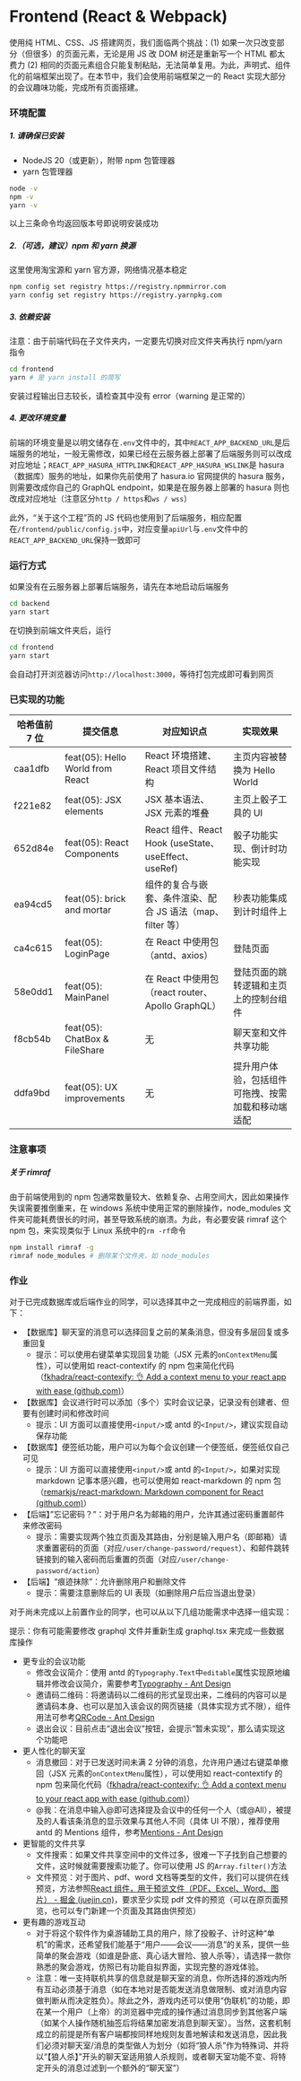 # Frontend (React & Webpack)

使用纯 HTML、CSS、JS 搭建网页，我们面临两个挑战：(1) 如果一次只改变部分（但很多）的页面元素，无论是用 JS 改 DOM 树还是重新写一个 HTML 都太费力 (2) 相同的页面元素组合只能复制粘贴，无法简单复用。为此，声明式、组件化的前端框架出现了。在本节中，我们会使用前端框架之一的 React 实现大部分的会议趣味功能，完成所有页面搭建。

### 环境配置

##### 1. 请确保已安装

- NodeJS 20（或更新），附带 npm 包管理器
- yarn 包管理器

```bash
node -v
npm -v
yarn -v
```

以上三条命令均返回版本号即说明安装成功

##### 2.（可选，建议）npm 和 yarn 换源

这里使用淘宝源和 yarn 官方源，网络情况基本稳定

```bash
npm config set registry https://registry.npmmirror.com
yarn config set registry https://registry.yarnpkg.com
```

##### 3. 依赖安装

注意：由于前端代码在子文件夹内，一定要先切换对应文件夹再执行 npm/yarn 指令

```bash
cd frontend
yarn # 是 yarn install 的简写
```

安装过程输出日志较长，请检查其中没有 error（warning 是正常的）

##### 4. 更改环境变量

前端的环境变量是以明文储存在`.env`文件中的，其中`REACT_APP_BACKEND_URL`是后端服务的地址，一般无需修改，如果已经在云服务器上部署了后端服务则可以改成对应地址；`REACT_APP_HASURA_HTTPLINK`和`REACT_APP_HASURA_WSLINK`是 hasura（数据库）服务的地址，如果你先前使用了 hasura.io 官网提供的 hasura 服务，则需要改成你自己的 GraphQL endpoint，如果是在服务器上部署的 hasura 则也改成对应地址（注意区分`http / https`和`ws / wss`）

此外，“关于这个工程”页的 JS 代码也使用到了后端服务，相应配置在`/frontend/public/config.js`中，对应变量`apiUrl`与`.env`文件中的`REACT_APP_BACKEND_URL`保持一致即可

### 运行方式

如果没有在云服务器上部署后端服务，请先在本地启动后端服务

```bash
cd backend
yarn start
```

在切换到前端文件夹后，运行

```bash
cd frontend
yarn start
```

会自动打开浏览器访问`http://localhost:3000`，等待打包完成即可看到网页

### 已实现的功能

| 哈希值前 7 位 | 提交信息                         | 对应知识点                                                 | 实现效果                                           |
| ------------- | -------------------------------- | ---------------------------------------------------------- | -------------------------------------------------- |
| caa1dfb       | feat(05): Hello World from React | React 环境搭建、 React 项目文件结构                        | 主页内容被替换为 Hello World                       |
| f221e82       | feat(05): JSX elements           | JSX 基本语法、JSX 元素的堆叠                               | 主页上骰子工具的 UI                                |
| 652d84e       | feat(05): React Components       | React 组件、React Hook (useState、useEffect、useRef)       | 骰子功能实现、倒计时功能实现                       |
| ea94cd5       | feat(05): brick and mortar       | 组件的复合与嵌套、条件渲染、配合 JS 语法（map、filter 等） | 秒表功能集成到计时组件上                           |
| ca4c615       | feat(05): LoginPage              | 在 React 中使用包（antd、axios）                           | 登陆页面                                           |
| 58e0dd1       | feat(05): MainPanel              | 在 React 中使用包（react router、Apollo GraphQL）          | 登陆页面的跳转逻辑和主页上的控制台组件             |
| f8cb54b       | feat(05): ChatBox & FileShare    | 无                                                         | 聊天室和文件共享功能                               |
| ddfa9bd       | feat(05): UX improvements        | 无                                                         | 提升用户体验，包括组件可拖拽、按需加载和移动端适配 |

### 注意事项

##### 关于 rimraf

由于前端使用到的 npm 包通常数量较大、依赖复杂、占用空间大，因此如果操作失误需要推倒重来，在 windows 系统中使用正常的删除操作，node_modules 文件夹可能耗费很长的时间，甚至导致系统的崩溃。为此，有必要安装 rimraf 这个 npm 包，来实现类似于 Linux 系统中的`rm -rf`命令

```bash
npm install rimraf -g
rimraf node_modules # 删除某个文件夹，如 node_modules
```

### 作业

对于已完成数据库或后端作业的同学，可以选择其中之一完成相应的前端界面，如下：

- 【数据库】聊天室的消息可以选择回复之前的某条消息，但没有多层回复或多重回复
  - 提示：可以使用右键菜单实现回复功能（JSX 元素的`onContextMenu`属性），可以使用如 react-contextify 的 npm 包来简化代码（[fkhadra/react-contexify: 👌 Add a context menu to your react app with ease (github.com)](https://github.com/fkhadra/react-contexify)）
- 【数据库】会议进行时可以添加（多个）实时会议记录，记录没有创建者、但要有创建时间和修改时间
  - 提示：UI 方面可以直接使用`<input/>`或 antd 的`<Input/>`，建议实现自动保存功能
- 【数据库】便签纸功能，用户可以为每个会议创建一个便签纸，便签纸仅自己可见
  - 提示：UI 方面可以直接使用`<input/>`或 antd 的`<Input/>`，如果对实现 markdown 记事本感兴趣，也可以使用如 react-markdown 的 npm 包（[remarkjs/react-markdown: Markdown component for React (github.com)](https://github.com/remarkjs/react-markdown)）
- 【后端】”忘记密码？”：对于用户名为邮箱的用户，允许其通过密码重置邮件来修改密码
  - 提示：需要实现两个独立页面及其路由，分别是输入用户名（即邮箱）请求重置密码的页面（对应`/user/change-password/request`）、和邮件跳转链接到的输入密码而后重置的页面（对应`/user/change-password/action`）
- 【后端】“痕迹抹除”：允许删除用户和删除文件
  - 提示：需要注意删除后的 UI 表现（如删除用户后应当退出登录）

对于尚未完成以上前置作业的同学，也可以从以下几组功能需求中选择一组实现：

提示：你有可能需要修改 graphql 文件并重新生成 graphql.tsx 来完成一些数据库操作

- 更专业的会议功能
  - 修改会议简介：使用 antd 的`Typography.Text`中`editable`属性实现原地编辑并修改会议简介，需要参考[Typography - Ant Design](https://ant.design/components/typography#typography-demo-editable)
  - 邀请码二维码：将邀请码以二维码的形式呈现出来，二维码的内容可以是邀请码本身、也可以是加入该会议的网页链接（具体实现方式不限），组件用法可参考[QRCode - Ant Design](https://ant.design/components/qr-code#qr-code-demo-popover)
  - 退出会议：目前点击“退出会议”按钮，会提示“暂未实现”，那么请实现这个功能吧
- 更人性化的聊天室
  - 消息撤回：对于已发送时间未满 2 分钟的消息，允许用户通过右键菜单撤回（JSX 元素的`onContextMenu`属性），可以使用如 react-contextify 的 npm 包来简化代码（[fkhadra/react-contexify: 👌 Add a context menu to your react app with ease (github.com)](https://github.com/fkhadra/react-contexify)）
  - @我：在消息中输入@即可选择提及会议中的任何一个人（或@All），被提及的人看该条消息的显示效果与其他人不同（具体 UI 不限），推荐使用 antd 的 Mentions 组件，参考[Mentions - Ant Design](https://ant.design/components/mentions)
- 更智能的文件共享
  - 文件搜索：如果文件共享空间中的文件过多，很难一下子找到自己想要的文件，这时候就需要搜索功能了。你可以使用 JS 的`Array.filter()`方法
  - 文件预览：对于图片、pdf、word 文档等类型的文件，我们可以提供在线预览，方法参照[React 组件，用于预览文件（PDF、Excel、Word、图片） - 掘金 (juejin.cn)](https://juejin.cn/post/7270173202454085684)，要求至少实现 pdf 文件的预览（可以在原页面预览，也可以专门新建一个页面及其路由供预览）
- 更有趣的游戏互动
  - 对于将这个软件作为桌游辅助工具的用户，除了投骰子、计时这种“单机”的需求，还希望我们能基于“用户——会议——消息”的关系，提供一些简单的聚会游戏（如谁是卧底、真心话大冒险、狼人杀等），请选择一款你熟悉的聚会游戏，仿照已有功能自拟界面，实现完整的游戏体验。
  - 注意：唯一支持联机共享的信息就是聊天室的消息，你所选择的游戏内所有互动必须基于消息（如在本地对是否能发送消息做限制、或对消息内容做判断从而决定胜负）。除此之外，游戏内还可以使用“伪联机”的功能，即在某一个用户（上帝）的浏览器中完成的操作通过消息同步到其他客户端（如某个人操作随机抽签后将结果加密发消息到聊天室）。当然，这套机制成立的前提是所有客户端都按同样地规则友善地解读和发送消息，因此我们必须对聊天室/消息的类型做人为划分（如将“狼人杀”作为特殊词、并将以“【狼人杀】”开头的聊天室适用狼人杀规则，或者聊天室功能不变、将特定开头的消息过滤到一个额外的“聊天室”）
